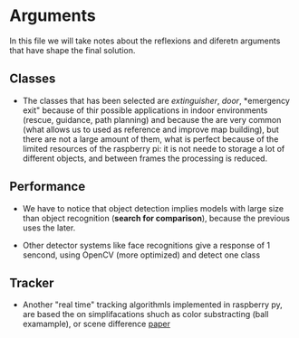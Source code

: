 # Arguments
In this file we will take notes about the reflexions and diferetn arguments that have shape the final solution.

## Classes
* The classes that has been selected are *extinguisher*, *door*, *emergency exit" because of thir possible applications in indoor
  environments (rescue, guidance, path planning) and because the are very common (what allows us to used as reference and improve
  map building), but there are not a large amount of them, what is perfect because of the limited resources of the raspberry pi:
  it is not neede to storage a lot of different objects, and between frames the processing is reduced.
  
## Performance
* We have to notice that object detection implies models with large size than object recognition (**search for comparison**), because the previous uses the later.

* Other detector systems like face recognitions give a response of 1 sencond, using OpenCV (more optimized) and detect one class


## Tracker
* Another "real time" tracking algorithmls implemented in raspberry py, are based the on simplifacations shuch as color substracting (ball examample), or scene difference [paper](http://cs231n.stanford.edu/reports/2017/pdfs/808.pdf)
